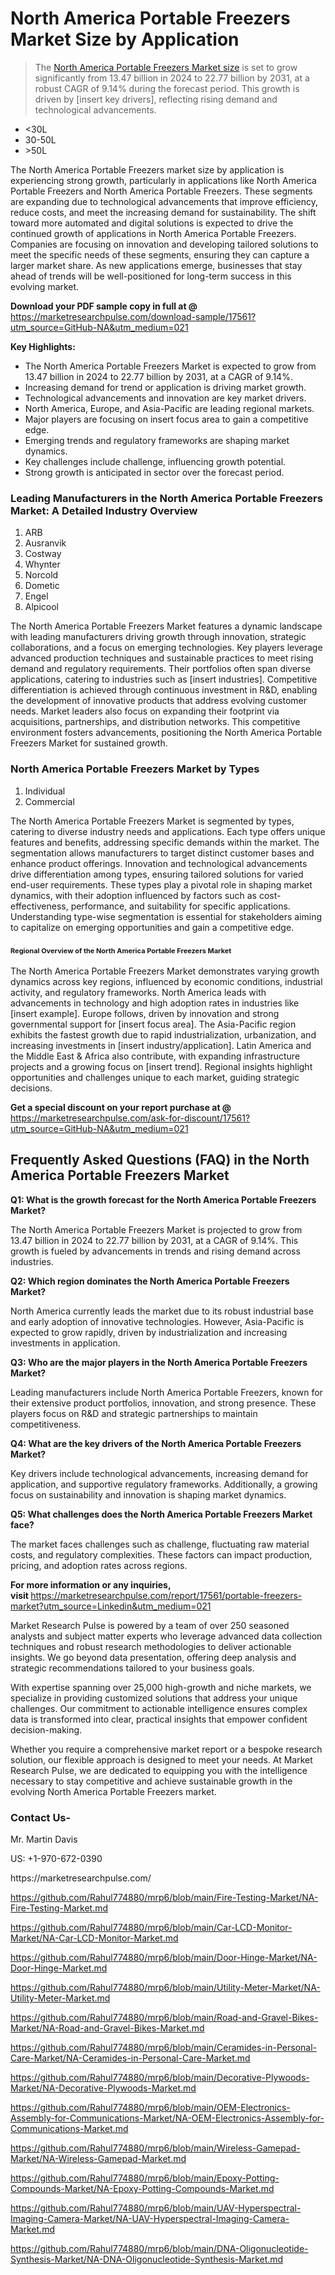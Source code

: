 <h1>North America Portable Freezers Market&nbsp;Size by Application</h1><blockquote><p>The <a href="https://marketresearchpulse.com/download-sample/17561?utm_source=GitHub-NA&amp;utm_medium=021">North America Portable Freezers Market size</a> is set to grow significantly from 13.47 billion in 2024 to 22.77 billion by 2031, at a robust CAGR of 9.14% during the forecast period. This growth is driven by [insert key drivers], reflecting rising demand and technological advancements.</p></blockquote><ul><li><30L<li> 30-50L<li> >50L</li></ul><p>The North America Portable Freezers market size by application is experiencing strong growth, particularly in applications like North America Portable Freezers and North America Portable Freezers. These segments are expanding due to technological advancements that improve efficiency, reduce costs, and meet the increasing demand for sustainability. The shift toward more automated and digital solutions is expected to drive the continued growth of applications in North America Portable Freezers. Companies are focusing on innovation and developing tailored solutions to meet the specific needs of these segments, ensuring they can capture a larger market share. As new applications emerge, businesses that stay ahead of trends will be well-positioned for long-term success in this evolving market.</p><p><strong>Download your PDF sample copy in full at @ </strong><a href="https://marketresearchpulse.com/download-sample/17561?utm_source=GitHub-NA&amp;utm_medium=021">https://marketresearchpulse.com/download-sample/17561?utm_source=GitHub-NA&amp;utm_medium=021</a></p><p><strong>Key Highlights: </strong></p><ul><li>The North America Portable Freezers Market is expected to grow from 13.47 billion in 2024 to 22.77 billion by 2031, at a CAGR of 9.14%.</li><li>Increasing demand for trend or application is driving market growth.</li><li>Technological advancements and innovation are key market drivers.</li><li>North America, Europe, and Asia-Pacific are leading regional markets.</li><li>Major players are focusing on insert focus area to gain a competitive edge.</li><li>Emerging trends and regulatory frameworks are shaping market dynamics.</li><li>Key challenges include challenge, influencing growth potential.</li><li>Strong growth is anticipated in sector over the forecast period.</li></ul><h3>Leading Manufacturers in the North America Portable Freezers Market: A Detailed Industry Overview</h3><ol><li>ARB</li><li>Ausranvik</li><li>Costway</li><li>Whynter</li><li>Norcold</li><li>Dometic</li><li>Engel</li><li>Alpicool</li></ol><div class="flex max-w-full flex-col flex-grow"><div class="min-h-8 text-message flex w-full flex-col items-end gap-2 whitespace-normal break-words [.text-message+&amp;]:mt-5" dir="auto" data-message-author-role="assistant" data-message-id="fd8432e4-4910-450d-b182-61b7bfb0a01f" data-message-model-slug="gpt-4o"><div class="flex w-full flex-col gap-1 empty:hidden first:pt-[3px]"><div class="markdown prose w-full break-words dark:prose-invert light"><p>The North America Portable Freezers Market features a dynamic landscape with leading manufacturers driving growth through innovation, strategic collaborations, and a focus on emerging technologies. Key players leverage advanced production techniques and sustainable practices to meet rising demand and regulatory requirements. Their portfolios often span diverse applications, catering to industries such as [insert industries]. Competitive differentiation is achieved through continuous investment in R&amp;D, enabling the development of innovative products that address evolving customer needs. Market leaders also focus on expanding their footprint via acquisitions, partnerships, and distribution networks. This competitive environment fosters advancements, positioning the North America Portable Freezers Market for sustained growth.</p></div></div></div></div><h3>North America Portable Freezers Market by Types</h3><ol><li>Individual<li> Commercial</li></ol><div class="flex max-w-full flex-col flex-grow"><div class="min-h-8 text-message flex w-full flex-col items-end gap-2 whitespace-normal break-words [.text-message+&amp;]:mt-5" dir="auto" data-message-author-role="assistant" data-message-id="084470be-0bb7-4664-bddf-5156b4f41249" data-message-model-slug="gpt-4o-mini"><div class="flex w-full flex-col gap-1 empty:hidden first:pt-[3px]"><div class="markdown prose w-full break-words dark:prose-invert light"><p>The North America Portable Freezers Market is segmented by types, catering to diverse industry needs and applications. Each type offers unique features and benefits, addressing specific demands within the market. The segmentation allows manufacturers to target distinct customer bases and enhance product offerings. Innovation and technological advancements drive differentiation among types, ensuring tailored solutions for varied end-user requirements. These types play a pivotal role in shaping market dynamics, with their adoption influenced by factors such as cost-effectiveness, performance, and suitability for specific applications. Understanding type-wise segmentation is essential for stakeholders aiming to capitalize on emerging opportunities and gain a competitive edge.</p></div></div></div></div><h3><span style="font-size: 11px;">Regional Overview of the North America Portable Freezers Market</span></h3><div class="flex max-w-full flex-col flex-grow"><div class="min-h-8 text-message flex w-full flex-col items-end gap-2 whitespace-normal break-words [.text-message+&amp;]:mt-5" dir="auto" data-message-author-role="assistant" data-message-id="e9038762-ce64-4e30-91c9-9bd413514231" data-message-model-slug="gpt-4o-mini"><div class="flex w-full flex-col gap-1 empty:hidden first:pt-[3px]"><div class="markdown prose w-full break-words dark:prose-invert light"><p>The North America Portable Freezers Market demonstrates varying growth dynamics across key regions, influenced by economic conditions, industrial activity, and regulatory frameworks. North America leads with advancements in technology and high adoption rates in industries like [insert example]. Europe follows, driven by innovation and strong governmental support for [insert focus area]. The Asia-Pacific region exhibits the fastest growth due to rapid industrialization, urbanization, and increasing investments in [insert industry/application]. Latin America and the Middle East &amp; Africa also contribute, with expanding infrastructure projects and a growing focus on [insert trend]. Regional insights highlight opportunities and challenges unique to each market, guiding strategic decisions.</p></div></div></div></div><p><strong>Get a special discount on your report purchase at @ </strong><a href="https://marketresearchpulse.com/ask-for-discount/17561?utm_source=GitHub-NA&amp;utm_medium=021">https://marketresearchpulse.com/ask-for-discount/17561?utm_source=GitHub-NA&amp;utm_medium=021</a></p><h2>Frequently Asked Questions (FAQ) in the North America Portable Freezers Market</h2><p><strong>Q1: What is the growth forecast for the North America Portable Freezers Market?</strong></p><p>The North America Portable Freezers Market is projected to grow from 13.47 billion in 2024 to 22.77 billion by 2031, at a CAGR of 9.14%. This growth is fueled by advancements in trends and rising demand across industries.</p><p><strong>Q2: Which region dominates the North America Portable Freezers Market?</strong></p><p>North America currently leads the market due to its robust industrial base and early adoption of innovative technologies. However, Asia-Pacific is expected to grow rapidly, driven by industrialization and increasing investments in application.</p><p><strong>Q3: Who are the major players in the North America Portable Freezers Market?</strong></p><p>Leading manufacturers include North America Portable Freezers, known for their extensive product portfolios, innovation, and strong presence. These players focus on R&amp;D and strategic partnerships to maintain competitiveness.</p><p><strong>Q4: What are the key drivers of the North America Portable Freezers Market?</strong></p><p>Key drivers include technological advancements, increasing demand for application, and supportive regulatory frameworks. Additionally, a growing focus on sustainability and innovation is shaping market dynamics.</p><p><strong>Q5: What challenges does the North America Portable Freezers Market face?</strong></p><p>The market faces challenges such as challenge, fluctuating raw material costs, and regulatory complexities. These factors can impact production, pricing, and adoption rates across regions.</p><p><strong>For more information or any inquiries, visit&nbsp;</strong><a href="https://marketresearchpulse.com/report/17561/portable-freezers-market?utm_source=Linkedin&utm_medium=021">https://marketresearchpulse.com/report/17561/portable-freezers-market?utm_source=Linkedin&utm_medium=021</a></p><p>Market Research Pulse is powered by a team of over 250 seasoned analysts and subject matter experts who leverage advanced data collection techniques and robust research methodologies to deliver actionable insights. We go beyond data presentation, offering deep analysis and strategic recommendations tailored to your business goals.</p><p>With expertise spanning over 25,000 high-growth and niche markets, we specialize in providing customized solutions that address your unique challenges. Our commitment to actionable intelligence ensures complex data is transformed into clear, practical insights that empower confident decision-making.</p><p>Whether you require a comprehensive market report or a bespoke research solution, our flexible approach is designed to meet your needs. At Market Research Pulse, we are dedicated to equipping you with the intelligence necessary to stay competitive and achieve sustainable growth in the evolving North America Portable Freezers market.</p><h3><strong>Contact Us-</strong></h3><p>Mr. Martin Davis</p><p>US: +1-970-672-0390</p><p>https://marketresearchpulse.com/</p><p><a href="https://github.com/Rahul774880/mrp6/blob/main/Fire-Testing-Market/NA-Fire-Testing-Market.md">https://github.com/Rahul774880/mrp6/blob/main/Fire-Testing-Market/NA-Fire-Testing-Market.md</a></p><p><a href="https://github.com/Rahul774880/mrp6/blob/main/Car-LCD-Monitor-Market/NA-Car-LCD-Monitor-Market.md">https://github.com/Rahul774880/mrp6/blob/main/Car-LCD-Monitor-Market/NA-Car-LCD-Monitor-Market.md</a></p><p><a href="https://github.com/Rahul774880/mrp6/blob/main/Door-Hinge-Market/NA-Door-Hinge-Market.md">https://github.com/Rahul774880/mrp6/blob/main/Door-Hinge-Market/NA-Door-Hinge-Market.md</a></p><p><a href="https://github.com/Rahul774880/mrp6/blob/main/Utility-Meter-Market/NA-Utility-Meter-Market.md">https://github.com/Rahul774880/mrp6/blob/main/Utility-Meter-Market/NA-Utility-Meter-Market.md</a></p><p><a href="https://github.com/Rahul774880/mrp6/blob/main/Road-and-Gravel-Bikes-Market/NA-Road-and-Gravel-Bikes-Market.md">https://github.com/Rahul774880/mrp6/blob/main/Road-and-Gravel-Bikes-Market/NA-Road-and-Gravel-Bikes-Market.md</a></p><p><a href="https://github.com/Rahul774880/mrp6/blob/main/Ceramides-in-Personal-Care-Market/NA-Ceramides-in-Personal-Care-Market.md">https://github.com/Rahul774880/mrp6/blob/main/Ceramides-in-Personal-Care-Market/NA-Ceramides-in-Personal-Care-Market.md</a></p><p><a href="https://github.com/Rahul774880/mrp6/blob/main/Decorative-Plywoods-Market/NA-Decorative-Plywoods-Market.md">https://github.com/Rahul774880/mrp6/blob/main/Decorative-Plywoods-Market/NA-Decorative-Plywoods-Market.md</a></p><p><a href="https://github.com/Rahul774880/mrp6/blob/main/OEM-Electronics-Assembly-for-Communications-Market/NA-OEM-Electronics-Assembly-for-Communications-Market.md">https://github.com/Rahul774880/mrp6/blob/main/OEM-Electronics-Assembly-for-Communications-Market/NA-OEM-Electronics-Assembly-for-Communications-Market.md</a></p><p><a href="https://github.com/Rahul774880/mrp6/blob/main/Wireless-Gamepad-Market/NA-Wireless-Gamepad-Market.md">https://github.com/Rahul774880/mrp6/blob/main/Wireless-Gamepad-Market/NA-Wireless-Gamepad-Market.md</a></p><p><a href="https://github.com/Rahul774880/mrp6/blob/main/Epoxy-Potting-Compounds-Market/NA-Epoxy-Potting-Compounds-Market.md">https://github.com/Rahul774880/mrp6/blob/main/Epoxy-Potting-Compounds-Market/NA-Epoxy-Potting-Compounds-Market.md</a></p><p><a href="https://github.com/Rahul774880/mrp6/blob/main/UAV-Hyperspectral-Imaging-Camera-Market/NA-UAV-Hyperspectral-Imaging-Camera-Market.md">https://github.com/Rahul774880/mrp6/blob/main/UAV-Hyperspectral-Imaging-Camera-Market/NA-UAV-Hyperspectral-Imaging-Camera-Market.md</a></p><p><a href="https://github.com/Rahul774880/mrp6/blob/main/DNA-Oligonucleotide-Synthesis-Market/NA-DNA-Oligonucleotide-Synthesis-Market.md">https://github.com/Rahul774880/mrp6/blob/main/DNA-Oligonucleotide-Synthesis-Market/NA-DNA-Oligonucleotide-Synthesis-Market.md</a></p>
